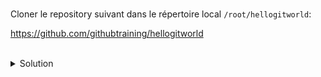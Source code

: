 <br>

Cloner le repository suivant dans le répertoire local `/root/hellogitworld`:

https://github.com/githubtraining/hellogitworld

<br>
<details><summary>Solution</summary>
<br>

```plain
cd /root
git clone https://github.com/githubtraining/hellogitworld.git
```{{exec}}
</details>
```
